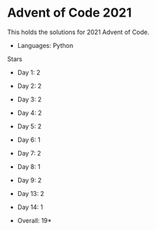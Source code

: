 # Advent of Code 2021

This holds the solutions for 2021 Advent of Code.

- Languages: Python

Stars 
- Day 1:  2
- Day 2:  2
- Day 3:  2
- Day 4:  2
- Day 5:  2
- Day 6:  1
- Day 7:  2
- Day 8:  1
- Day 9:  2
- Day 13: 2
- Day 14: 1

- Overall: 19*